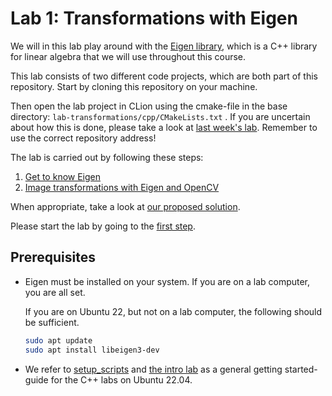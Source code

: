 # Lab 1: Transformations with Eigen
We will in this lab play around with the [Eigen library](http://eigen.tuxfamily.org/), which is a C++ library for linear algebra that we will use throughout this course.

This lab consists of two different code projects, which are both part of this repository.
Start by cloning this repository on your machine.

Then open the lab project in CLion using the cmake-file in the base directory: ```lab-transformations/cpp/CMakeLists.txt``` .
If you are uncertain about how this is done, please take a look at [last week's lab][the intro lab].
Remember to use the correct repository address!


The lab is carried out by following these steps:
1. [Get to know Eigen](lab-guide/1-get-to-know-eigen.md)
2. [Image transformations with Eigen and OpenCV](lab-guide/2-image-transformations-with-eigen-and-opencv.md)

When appropriate, take a look at [our proposed solution](https://github.com/tek5030/solution-transformations).

Please start the lab by going to the [first step](lab-guide/1-get-to-know-eigen.md).

## Prerequisites
- Eigen must be installed on your system. If you are on a lab computer, you are all set.

   If you are on Ubuntu 22, but not on a lab computer, the following should be sufficient.

   ```bash
   sudo apt update
   sudo apt install libeigen3-dev
   ```

- We refer to [setup_scripts](https://github.com/tek5030/setup_scripts) and [the intro lab] as a general getting started-guide for the C++ labs on Ubuntu 22.04.

[the intro lab]: https://github.com/tek5030/lab-intro/blob/master/cpp/lab-guide/1-open-project-in-clion.md
